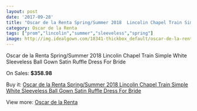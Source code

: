 ```yaml
---
layout: post
date: '2017-09-28'
title: "Oscar de la Renta Spring/Summer 2018  Lincolin Chapel Train Simple White Sleeveless Ball Gown Satin Ruffle Dress For Bride"
category: Oscar de la Renta
tags: ["prom","lincolin","summer","sleeveless","spring"]
image: http://img.idealgown.com/18341-thickbox_default/oscar-de-la-renta-spring-summer-2018-lincolin-chapel-train-simple-white-sleeveless-ball-gown-satin-ruffle-dress-for-bride.jpg
---
```

Oscar de la Renta Spring/Summer 2018  Lincolin Chapel Train Simple White Sleeveless Ball Gown Satin Ruffle Dress For Bride

On Sales: **$358.98**
<a href="https://www.idealgown.com/en/oscar-de-la-renta/7085-oscar-de-la-renta-spring-summer-2018-lincolin-chapel-train-simple-white-sleeveless-ball-gown-satin-ruffle-dress-for-bride.html"><amp-img layout="responsive" width="600" height="600" src="//img.idealgown.com/18341-thickbox_default/oscar-de-la-renta-spring-summer-2018-lincolin-chapel-train-simple-white-sleeveless-ball-gown-satin-ruffle-dress-for-bride.jpg" alt="Oscar de la Renta Spring/Summer 2018  Lincolin Chapel Train Simple White Sleeveless Ball Gown Satin Ruffle Dress For Bride 0" /></a>

Buy it: [Oscar de la Renta Spring/Summer 2018  Lincolin Chapel Train Simple White Sleeveless Ball Gown Satin Ruffle Dress For Bride](https://www.idealgown.com/en/oscar-de-la-renta/7085-oscar-de-la-renta-spring-summer-2018-lincolin-chapel-train-simple-white-sleeveless-ball-gown-satin-ruffle-dress-for-bride.html "Oscar de la Renta Spring/Summer 2018  Lincolin Chapel Train Simple White Sleeveless Ball Gown Satin Ruffle Dress For Bride")

View more: [Oscar de la Renta](https://www.idealgown.com/en/132-oscar-de-la-renta "Oscar de la Renta")